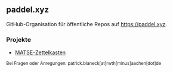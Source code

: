 ## paddel.xyz

GitHub-Organisation für öffentliche Repos auf https://paddel.xyz.

### Projekte
- [MATSE-Zettelkasten](https://github.com/paddel-xyz/matse-zettel)

<sub>Bei Fragen oder Anregungen: patrick.blaneck[at]rwth[minus]aachen[dot]de</sub>

